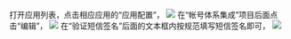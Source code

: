 打开应用列表，点击相应应用的“应用配置”，
![](//mccdn.qcloud.com/static/img/ead92610497b2fc10a9499ba8c6e5fa6/image.png)
在“帐号体系集成”项目后面点击“编辑”，
![](//mccdn.qcloud.com/static/img/65244a1863feae0724f3c3df5c671abb/image.png)
在“验证短信签名”后面的文本框内按规范填写短信签名即可，
![](//mccdn.qcloud.com/static/img/54bfb9ec2424c18fa0cdfd20b8c283a5/image.png)
